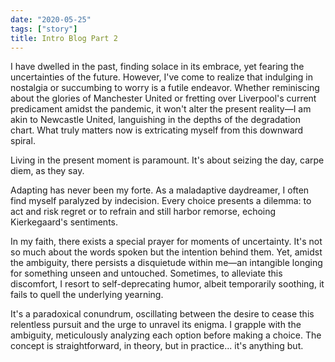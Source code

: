 ```yaml
---
date: "2020-05-25"
tags: ["story"]
title: Intro Blog Part 2
---
```


I have dwelled in the past, finding solace in its embrace, yet fearing the uncertainties of the future. However, I've come to realize that indulging in nostalgia or succumbing to worry is a futile endeavor. Whether reminiscing about the glories of Manchester United or fretting over Liverpool's current predicament amidst the pandemic, it won't alter the present reality—I am akin to Newcastle United, languishing in the depths of the degradation chart. What truly matters now is extricating myself from this downward spiral.

Living in the present moment is paramount. It's about seizing the day, carpe diem, as they say.

Adapting has never been my forte. As a maladaptive daydreamer, I often find myself paralyzed by indecision. Every choice presents a dilemma: to act and risk regret or to refrain and still harbor remorse, echoing Kierkegaard's sentiments.

In my faith, there exists a special prayer for moments of uncertainty. It's not so much about the words spoken but the intention behind them. Yet, amidst the ambiguity, there persists a disquietude within me—an intangible longing for something unseen and untouched. Sometimes, to alleviate this discomfort, I resort to self-deprecating humor, albeit temporarily soothing, it fails to quell the underlying yearning.

It's a paradoxical conundrum, oscillating between the desire to cease this relentless pursuit and the urge to unravel its enigma. I grapple with the ambiguity, meticulously analyzing each option before making a choice. The concept is straightforward, in theory, but in practice... it's anything but.